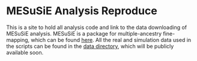 # MESuSiE Analysis Reproduce
This is a site to hold all analysis code and link to the data downloading of MESuSiE analysis. MESuSiE is a package for multiple-ancestry fine-mapping, which can be found [here](https://github.com/borangao/MESuSiE). All the real and simulation data used in the scripts can be found in the [data directory](https://drive.google.com/drive/u/0/folders/1hgzCXntiMVUtlOaHPeJP3TqMRbnGdOUj), which will be publicly available soon.
